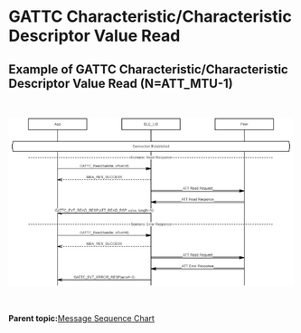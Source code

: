 # GATTC Characteristic/Characteristic Descriptor Value Read

## Example of GATTC Characteristic/Characteristic Descriptor Value Read \(N=ATT\_MTU-1\)

<br />

![](GUID-4BA2A3FE-5578-47CA-9FA2-DCD0178BBD2B-low.png)

<br />

**Parent topic:**[Message Sequence Chart](GUID-4E6414B1-49B8-427C-ACFB-97EF00444F24.md)

